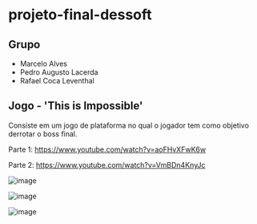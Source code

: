 # projeto-final-dessoft

## Grupo
- Marcelo Alves
- Pedro Augusto Lacerda
- Rafael Coca Leventhal

## Jogo - 'This is Impossible'
Consiste em um jogo de plataforma no qual o jogador tem como objetivo derrotar o boss final.

Parte 1: https://www.youtube.com/watch?v=aoFHvXFwK6w

Parte 2: https://www.youtube.com/watch?v=VmBDn4KnyJc

![image](https://user-images.githubusercontent.com/81188660/121454698-a9af5d00-c979-11eb-9559-99988afd6582.png)

![image](https://user-images.githubusercontent.com/81188660/121455570-124b0980-c97b-11eb-860a-1a0e7b6107c9.png)

![image](https://user-images.githubusercontent.com/81188660/121456601-b4b7bc80-c97c-11eb-88ac-219107949c97.png)
